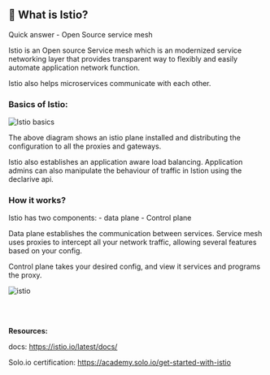 ## 🤔 What is Istio?

Quick answer - Open Source service mesh

Istio is an Open source Service mesh which is an modernized service networking layer that provides transparent way to flexibly and easily automate application network function. 

Istio also helps microservices communicate with each other. 

### Basics of Istio:

![Istio basics](https://cdn.thenewstack.io/media/2021/04/a8201c9a-image1.jpg)

The above diagram shows an istio plane installed and distributing the configuration to all the proxies and gateways. 

Istio also establishes an application aware load balancing. Application admins can also manipulate the behaviour of traffic in Istion using the declarive api. 


### How it works?

Istio has two components:
    - data plane 
    - Control plane

Data plane establishes the communication between services. Service mesh uses proxies to intercept all your network traffic, allowing several features based on your config.

Control plane takes your desired config, and view it services and programs the proxy. 


![istio](https://istio.io/latest/img/service-mesh.svg)

<br><br>

<b>Resources:</b>


docs: https://istio.io/latest/docs/

Solo.io certification: https://academy.solo.io/get-started-with-istio